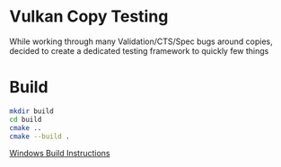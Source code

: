 # Vulkan Copy Testing

While working through many Validation/CTS/Spec bugs around copies, decided to create a dedicated testing framework to quickly few things

# Build

```bash
mkdir build
cd build
cmake ..
cmake --build .
```

[Windows Build Instructions](https://letmegooglethat.com/?q=how+to+boot+linux+on+my+PC)

